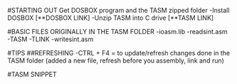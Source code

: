 

#STARTING OUT
Get DOSBOX program and the TASM zipped folder
-Install DOSBOX  [**DOSBOX LINK]
-Unzip TASM into C drive [**TASM LINK]

#BASIC FILES ORIGINALLY IN THE TASM FOLDER 
-ioasm.lib
-readsint.asm
-TASM
-TLINK
-writesint.asm

#TIPS
##REFRESHING
-CTRL + F4 = to update/refresh changes done in the TASM folder (added a new file, refresh before you assembly, link and run)  

#TASM SNIPPET
